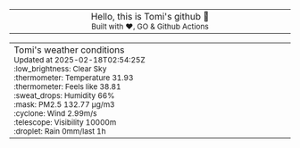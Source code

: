 
<div align="center">
<table>
<tbody>
<td align="center">
<img width="2000" height="0"><br>
Hello, this is Tomi's github 👋<br>
<sup>Built with ❤️, GO & Github Actions</sup><br>
<img width="2000" height="0">
</td>
</tbody>
</table>
</div>
<table>
<tbody>
<td align="left">
<img width="2000" height="0"><br>
Tomi's weather conditions<br>
<sup>Updated at 2025-02-18T02:54:25Z</sup><br>
<sup>:low_brightness: Clear Sky</sup><br>
<sup>:thermometer: Temperature 31.93 </sup><br>
<sup>:thermometer: Feels like 38.81</sup><br>
<sup>:sweat_drops: Humidity 66%</sup><br>
<sup>:mask: PM2.5 132.77 μg/m3</sup><br>
<sup>:cyclone: Wind 2.99m/s </sup><br>
<sup>:telescope: Visibility 10000m </sup><br>
<sup>:droplet: Rain 0mm/last 1h </sup><br>
<img width="2000" height="0">
</td>
<td align="left">
<img width="2000" height="0"><br>
<br>
<img width="2000" height="0">
</td>
</tbody>
</table>
</div>
    
